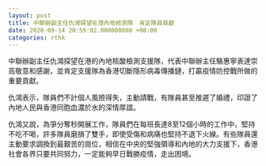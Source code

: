 ```yaml
---
layout: post
title: 中聯辦副主任仇鴻探望在港內地檢測隊　肯定隊員貢獻
date: 2020-09-14 20:59:02.000000000 +08:00
categories: rthk
---
```


中聯辦副主任仇鴻探望在港的內地核酸檢測支援隊，代表中聯辦主任駱惠寧表達崇高敬意和感謝，並肯定支援隊為香港切斷隱形病毒傳播鏈，打贏疫情防控戰所做的重要貢獻。

仇鴻表示，隊員們不計個人風險得失，主動請戰，有隊員甚至推遲了婚禮，印證了內地人民與香港同胞血濃於水的深情厚誼。

仇鴻又說，為爭分奪秒開展工作，隊員們在每班長達8至12個小時的工作中，堅持不吃不喝，許多隊員磨損了雙手，即使受傷和病痛也堅持不退下火線。有些隊員還主動要求調換到最艱苦的崗位，相信在中央的堅強領導和內地的大力支援下，香港社會各界只要共同努力，一定能夠早日戰勝疫情，走出困境。
